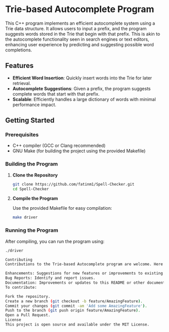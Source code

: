 # Trie-based Autocomplete Program

This C++ program implements an efficient autocomplete system using a Trie data structure. It allows users to input a prefix, and the program suggests words stored in the Trie that begin with that prefix. This is akin to the autocomplete functionality seen in search engines or text editors, enhancing user experience by predicting and suggesting possible word completions.

## Features

- **Efficient Word Insertion**: Quickly insert words into the Trie for later retrieval.
- **Autocomplete Suggestions**: Given a prefix, the program suggests complete words that start with that prefix.
- **Scalable**: Efficiently handles a large dictionary of words with minimal performance impact.

## Getting Started

### Prerequisites

- C++ compiler (GCC or Clang recommended)
- GNU Make (for building the project using the provided Makefile)

### Building the Program

1. **Clone the Repository**

    ```sh
    git clone https://github.com/fatinm1/Spell-Checker.git
    cd Spell-Checker
    ```

2. **Compile the Program**

    Use the provided Makefile for easy compilation:

    ```sh
    make driver
    ```

### Running the Program

After compiling, you can run the program using:

```sh
./driver

Contributing
Contributions to the Trie-based Autocomplete program are welcome. Here are some ways you can contribute:

Enhancements: Suggestions for new features or improvements to existing functionality.
Bug Reports: Identify and report issues.
Documentation: Improvements or updates to this README or other documentation.
To contribute:

Fork the repository.
Create a new branch (git checkout -b feature/AmazingFeature).
Commit your changes (git commit -am 'Add some AmazingFeature').
Push to the branch (git push origin feature/AmazingFeature).
Open a Pull Request.
License
This project is open source and available under the MIT License.
